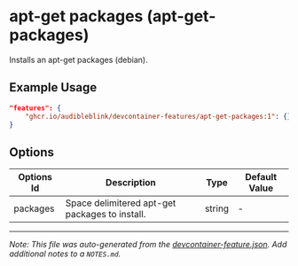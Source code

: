 
# apt-get packages (apt-get-packages)

Installs an apt-get packages (debian).

## Example Usage

```json
"features": {
    "ghcr.io/audibleblink/devcontainer-features/apt-get-packages:1": {}
}
```

## Options

| Options Id | Description | Type | Default Value |
|-----|-----|-----|-----|
| packages | Space delimitered apt-get packages to install. | string | - |



---

_Note: This file was auto-generated from the [devcontainer-feature.json](https://github.com/audibleblink/devcontainer-features/blob/main/src/apt-get-packages/devcontainer-feature.json).  Add additional notes to a `NOTES.md`._
